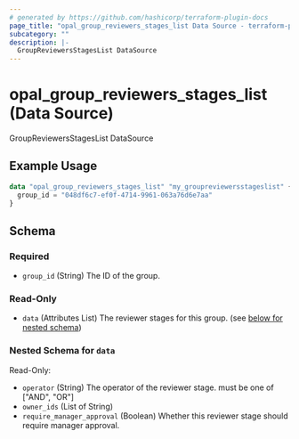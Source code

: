 ```yaml
---
# generated by https://github.com/hashicorp/terraform-plugin-docs
page_title: "opal_group_reviewers_stages_list Data Source - terraform-provider-opal"
subcategory: ""
description: |-
  GroupReviewersStagesList DataSource
---
```


# opal_group_reviewers_stages_list (Data Source)

GroupReviewersStagesList DataSource

## Example Usage

```terraform
data "opal_group_reviewers_stages_list" "my_groupreviewersstageslist" {
  group_id = "048df6c7-ef0f-4714-9961-063a76d6e7aa"
}
```

<!-- schema generated by tfplugindocs -->
## Schema

### Required

- `group_id` (String) The ID of the group.

### Read-Only

- `data` (Attributes List) The reviewer stages for this group. (see [below for nested schema](#nestedatt--data))

<a id="nestedatt--data"></a>
### Nested Schema for `data`

Read-Only:

- `operator` (String) The operator of the reviewer stage. must be one of ["AND", "OR"]
- `owner_ids` (List of String)
- `require_manager_approval` (Boolean) Whether this reviewer stage should require manager approval.


